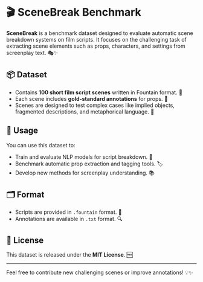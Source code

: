 # 🎬 SceneBreak Benchmark

**SceneBreak** is a benchmark dataset designed to evaluate automatic scene breakdown systems on film scripts. It focuses on the challenging task of extracting scene elements such as props, characters, and settings from screenplay text. 🎭✨

## 📦 Dataset

- Contains **100 short film script scenes** written in Fountain format. 📝
- Each scene includes **gold-standard annotations** for props. 🎯
- Scenes are designed to test complex cases like implied objects, fragmented descriptions, and metaphorical language. 🧩

## 🚀 Usage

You can use this dataset to:

- Train and evaluate NLP models for script breakdown. 🤖
- Benchmark automatic prop extraction and tagging tools. 🏷️
- Develop new methods for screenplay understanding. 📚

## 🗂 Format

- Scripts are provided in `.fountain` format. 📄
- Annotations are available in `.txt` format. 🔍

## 📜 License

This dataset is released under the **MIT License**. 🆓

---

Feel free to contribute new challenging scenes or improve annotations! 💡✨

